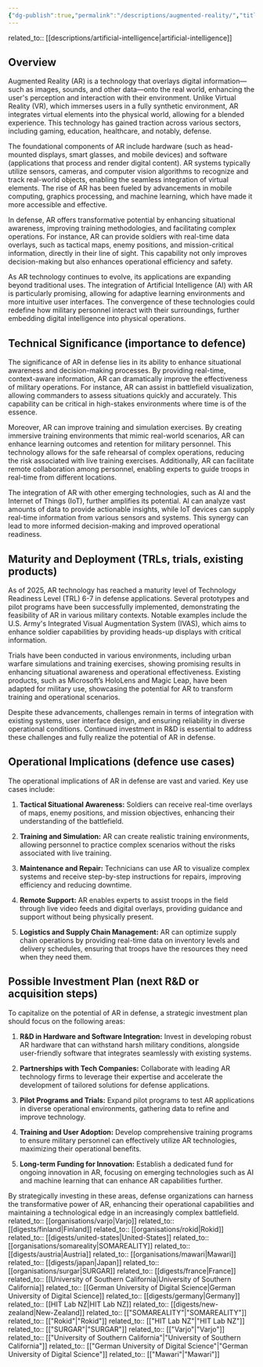 ```yaml
---
{"dg-publish":true,"permalink":"/descriptions/augmented-reality/","title":"augmented reality","tags":["ar","innovation","technology","trl-6","visual"]}
---
```



related_to:: [[descriptions/artificial-intelligence\|artificial-intelligence]]

## Overview
Augmented Reality (AR) is a technology that overlays digital information—such as images, sounds, and other data—onto the real world, enhancing the user's perception and interaction with their environment. Unlike Virtual Reality (VR), which immerses users in a fully synthetic environment, AR integrates virtual elements into the physical world, allowing for a blended experience. This technology has gained traction across various sectors, including gaming, education, healthcare, and notably, defense.

The foundational components of AR include hardware (such as head-mounted displays, smart glasses, and mobile devices) and software (applications that process and render digital content). AR systems typically utilize sensors, cameras, and computer vision algorithms to recognize and track real-world objects, enabling the seamless integration of virtual elements. The rise of AR has been fueled by advancements in mobile computing, graphics processing, and machine learning, which have made it more accessible and effective.

In defense, AR offers transformative potential by enhancing situational awareness, improving training methodologies, and facilitating complex operations. For instance, AR can provide soldiers with real-time data overlays, such as tactical maps, enemy positions, and mission-critical information, directly in their line of sight. This capability not only improves decision-making but also enhances operational efficiency and safety.

As AR technology continues to evolve, its applications are expanding beyond traditional uses. The integration of Artificial Intelligence (AI) with AR is particularly promising, allowing for adaptive learning environments and more intuitive user interfaces. The convergence of these technologies could redefine how military personnel interact with their surroundings, further embedding digital intelligence into physical operations.

## Technical Significance (importance to defence)
The significance of AR in defense lies in its ability to enhance situational awareness and decision-making processes. By providing real-time, context-aware information, AR can dramatically improve the effectiveness of military operations. For instance, AR can assist in battlefield visualization, allowing commanders to assess situations quickly and accurately. This capability can be critical in high-stakes environments where time is of the essence.

Moreover, AR can improve training and simulation exercises. By creating immersive training environments that mimic real-world scenarios, AR can enhance learning outcomes and retention for military personnel. This technology allows for the safe rehearsal of complex operations, reducing the risk associated with live training exercises. Additionally, AR can facilitate remote collaboration among personnel, enabling experts to guide troops in real-time from different locations.

The integration of AR with other emerging technologies, such as AI and the Internet of Things (IoT), further amplifies its potential. AI can analyze vast amounts of data to provide actionable insights, while IoT devices can supply real-time information from various sensors and systems. This synergy can lead to more informed decision-making and improved operational readiness.

## Maturity and Deployment (TRLs, trials, existing products)
As of 2025, AR technology has reached a maturity level of Technology Readiness Level (TRL) 6-7 in defense applications. Several prototypes and pilot programs have been successfully implemented, demonstrating the feasibility of AR in various military contexts. Notable examples include the U.S. Army's Integrated Visual Augmentation System (IVAS), which aims to enhance soldier capabilities by providing heads-up displays with critical information.

Trials have been conducted in various environments, including urban warfare simulations and training exercises, showing promising results in enhancing situational awareness and operational effectiveness. Existing products, such as Microsoft’s HoloLens and Magic Leap, have been adapted for military use, showcasing the potential for AR to transform training and operational scenarios.

Despite these advancements, challenges remain in terms of integration with existing systems, user interface design, and ensuring reliability in diverse operational conditions. Continued investment in R&D is essential to address these challenges and fully realize the potential of AR in defense.

## Operational Implications (defence use cases)
The operational implications of AR in defense are vast and varied. Key use cases include:

1. **Tactical Situational Awareness:** Soldiers can receive real-time overlays of maps, enemy positions, and mission objectives, enhancing their understanding of the battlefield.
   
2. **Training and Simulation:** AR can create realistic training environments, allowing personnel to practice complex scenarios without the risks associated with live training.

3. **Maintenance and Repair:** Technicians can use AR to visualize complex systems and receive step-by-step instructions for repairs, improving efficiency and reducing downtime.

4. **Remote Support:** AR enables experts to assist troops in the field through live video feeds and digital overlays, providing guidance and support without being physically present.

5. **Logistics and Supply Chain Management:** AR can optimize supply chain operations by providing real-time data on inventory levels and delivery schedules, ensuring that troops have the resources they need when they need them.

## Possible Investment Plan (next R&D or acquisition steps)
To capitalize on the potential of AR in defense, a strategic investment plan should focus on the following areas:

1. **R&D in Hardware and Software Integration:** Invest in developing robust AR hardware that can withstand harsh military conditions, alongside user-friendly software that integrates seamlessly with existing systems.

2. **Partnerships with Tech Companies:** Collaborate with leading AR technology firms to leverage their expertise and accelerate the development of tailored solutions for defense applications.

3. **Pilot Programs and Trials:** Expand pilot programs to test AR applications in diverse operational environments, gathering data to refine and improve technology.

4. **Training and User Adoption:** Develop comprehensive training programs to ensure military personnel can effectively utilize AR technologies, maximizing their operational benefits.

5. **Long-term Funding for Innovation:** Establish a dedicated fund for ongoing innovation in AR, focusing on emerging technologies such as AI and machine learning that can enhance AR capabilities further.

By strategically investing in these areas, defense organizations can harness the transformative power of AR, enhancing their operational capabilities and maintaining a technological edge in an increasingly complex battlefield.
related_to:: [[organisations/varjo\|Varjo]]
related_to:: [[digests/finland\|Finland]]
related_to:: [[organisations/rokid\|Rokid]]
related_to:: [[digests/united-states\|United-States]]
related_to:: [[organisations/somareality\|SOMAREALITY]]
related_to:: [[digests/austria\|Austria]]
related_to:: [[organisations/mawari\|Mawari]]
related_to:: [[digests/japan\|Japan]]
related_to:: [[organisations/surgar\|SURGAR]]
related_to:: [[digests/france\|France]]
related_to:: [[University of Southern California\|University of Southern California]]
related_to:: [[German University of Digital Science\|German University of Digital Science]]
related_to:: [[digests/germany\|Germany]]
related_to:: [[HIT Lab NZ\|HIT Lab NZ]]
related_to:: [[digests/new-zealand\|New-Zealand]]
related_to:: [["SOMAREALITY"\|"SOMAREALITY"]]
related_to:: [["Rokid"\|"Rokid"]]
related_to:: [["HIT Lab NZ"\|"HIT Lab NZ"]]
related_to:: [["SURGAR"\|"SURGAR"]]
related_to:: [["Varjo"\|"Varjo"]]
related_to:: [["University of Southern California"\|"University of Southern California"]]
related_to:: [["German University of Digital Science"\|"German University of Digital Science"]]
related_to:: [["Mawari"\|"Mawari"]]
